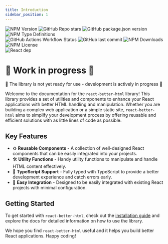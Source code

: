 ```yaml
---
title: Introduction
sidebar_position: 1
---
```


![NPM Version](https://img.shields.io/npm/v/react-better-html)
![GitHub Repo stars](https://img.shields.io/github/stars/krissvv/react-better-html?style=flat)
![GitHub package.json version](https://img.shields.io/github/package-json/v/krissvv/react-better-html)
![NPM Type Definitions](https://img.shields.io/npm/types/react-better-html)<br/>
![GitHub Actions Workflow Status](https://img.shields.io/github/actions/workflow/status/krissvv/react-better-html/deploy.yml)
![GitHub last commit](https://img.shields.io/github/last-commit/krissvv/react-better-html)
![NPM Downloads](https://img.shields.io/npm/dm/react-better-html)<br/>
![NPM License](https://img.shields.io/npm/l/react-better-html)<br/>
![React dep](https://img.shields.io/badge/React-v19-9b6499)

# 🚧 Work in progress 🚧

🔴 The library is not yet ready for use - development is actively in progress 🔴

Welcome to the documentation for the `react-better-html` library! This library provides a set of utilities and components to enhance your React applications with better HTML handling and manipulation. Whether you are building a complex web application or a simple static site, `react-better-html` aims to simplify your development process by offering reusable and efficient solutions with as little lines of code as possible.

## Key Features

-  ♻️ **Reusable Components** - A collection of well-designed React components that can be easily integrated into your projects.
-  🛠️ **Utility Functions** - Handy utility functions to manipulate and handle HTML content effectively.
-  📘 **TypeScript Support** - Fully typed with TypeScript to provide a better development experience and catch errors early.
-  🔌 **Easy Integration** - Designed to be easily integrated with existing React projects with minimal configuration.

## Getting Started

To get started with `react-better-html`, check out the [installation guide](getting-started/instalation) and explore the docs for detailed information on how to use the library.

We hope you find `react-better-html` useful and it helps you build better React applications. Happy coding!
